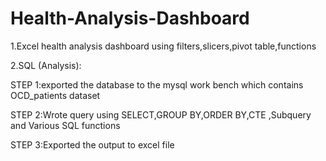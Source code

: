 # Health-Analysis-Dashboard

1.Excel health analysis dashboard using filters,slicers,pivot table,functions 

2.SQL (Analysis):

STEP 1:exported the database to the mysql work bench which contains OCD_patients dataset

STEP 2:Wrote query using SELECT,GROUP BY,ORDER BY,CTE ,Subquery and Various SQL functions

STEP 3:Exported the output to excel file 
